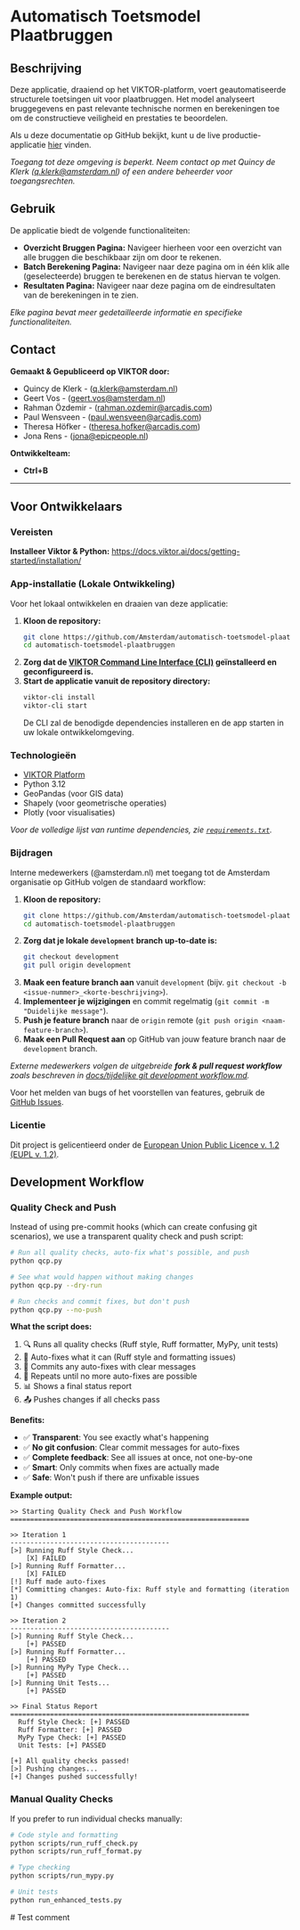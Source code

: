 # Automatisch Toetsmodel Plaatbruggen

## Beschrijving

Deze applicatie, draaiend op het VIKTOR-platform, voert geautomatiseerde structurele toetsingen uit voor plaatbruggen. Het model analyseert bruggegevens en past relevante technische normen en berekeningen toe om de constructieve veiligheid en prestaties te beoordelen.

Als u deze documentatie op GitHub bekijkt, kunt u de live productie-applicatie [hier](https://amsterdam.viktor.ai/workspaces/108/app/dashboard) vinden.

*Toegang tot deze omgeving is beperkt. Neem contact op met Quincy de Klerk (q.klerk@amsterdam.nl) of een andere beheerder voor toegangsrechten.*

## Gebruik

De applicatie biedt de volgende functionaliteiten:

-   **Overzicht Bruggen Pagina:** Navigeer hierheen voor een overzicht van alle bruggen die beschikbaar zijn om door te rekenen.
-   **Batch Berekening Pagina:** Navigeer naar deze pagina om in één klik alle (geselecteerde) bruggen te berekenen en de status hiervan te volgen.
-   **Resultaten Pagina:** Navigeer naar deze pagina om de eindresultaten van de berekeningen in te zien.

*Elke pagina bevat meer gedetailleerde informatie en specifieke functionaliteiten.*

## Contact
**Gemaakt & Gepubliceerd op VIKTOR door:**

- Quincy de Klerk - (q.klerk@amsterdam.nl)
- Geert Vos - (geert.vos@amsterdam.nl)
- Rahman Özdemir - (rahman.ozdemir@arcadis.com)
- Paul Wensveen - (paul.wensveen@arcadis.com)
- Theresa Höfker - (theresa.hofker@arcadis.com)
- Jona Rens - (jona@epicpeople.nl)

**Ontwikkelteam:**
- **Ctrl+B**

---

## Voor Ontwikkelaars

### Vereisten

**Installeer Viktor & Python:**
https://docs.viktor.ai/docs/getting-started/installation/

### App-installatie (Lokale Ontwikkeling)

Voor het lokaal ontwikkelen en draaien van deze applicatie:

1.  **Kloon de repository:**
    ```bash
    git clone https://github.com/Amsterdam/automatisch-toetsmodel-plaatbruggen.git
    cd automatisch-toetsmodel-plaatbruggen
    ```
2.  **Zorg dat de [VIKTOR Command Line Interface (CLI)](https://docs.viktor.ai/docs/getting-started/installation/) geïnstalleerd en geconfigureerd is.**
3.  **Start de applicatie vanuit de repository directory:**
    ```bash
    viktor-cli install
    viktor-cli start
    ```
    De CLI zal de benodigde dependencies installeren en de app starten in uw lokale ontwikkelomgeving.

### Technologieën

-   [VIKTOR Platform](https://www.viktor.ai/)
-   Python 3.12
-   GeoPandas (voor GIS data)
-   Shapely (voor geometrische operaties)
-   Plotly (voor visualisaties)

*Voor de volledige lijst van runtime dependencies, zie [`requirements.txt`](requirements.txt).*

### Bijdragen

Interne medewerkers (@amsterdam.nl) met toegang tot de Amsterdam organisatie op GitHub volgen de standaard workflow:

1.  **Kloon de repository:**
    ```bash
    git clone https://github.com/Amsterdam/automatisch-toetsmodel-plaatbruggen.git
    cd automatisch-toetsmodel-plaatbruggen
    ```
2.  **Zorg dat je lokale `development` branch up-to-date is:**
    ```bash
    git checkout development
    git pull origin development
    ```
3.  **Maak een feature branch aan** vanuit `development` (bijv. `git checkout -b <issue-nummer>_<korte-beschrijving>`).
4.  **Implementeer je wijzigingen** en commit regelmatig (`git commit -m "Duidelijke message"`).
5.  **Push je feature branch** naar de `origin` remote (`git push origin <naam-feature-branch>`).
6.  **Maak een Pull Request aan** op GitHub van jouw feature branch naar de `development` branch.

*Externe medewerkers volgen de uitgebreide **fork & pull request workflow** zoals beschreven in [docs/tijdelijke git development workflow.md](docs/tijdelijke%20git%20development%20workflow.md).*

Voor het melden van bugs of het voorstellen van features, gebruik de [GitHub Issues](https://github.com/Amsterdam/automatisch-toetsmodel-plaatbruggen/issues).

### Licentie

Dit project is gelicentieerd onder de [European Union Public Licence v. 1.2 (EUPL v. 1.2)](LICENSE).

## Development Workflow

### Quality Check and Push

Instead of using pre-commit hooks (which can create confusing git scenarios), we use a transparent quality check and push script:

```bash
# Run all quality checks, auto-fix what's possible, and push
python qcp.py

# See what would happen without making changes
python qcp.py --dry-run

# Run checks and commit fixes, but don't push
python qcp.py --no-push
```

**What the script does:**
1. 🔍 Runs all quality checks (Ruff style, Ruff formatter, MyPy, unit tests)
2. 🔧 Auto-fixes what it can (Ruff style and formatting issues)
3. 📝 Commits any auto-fixes with clear messages
4. 🔄 Repeats until no more auto-fixes are possible
5. 📊 Shows a final status report
6. 📤 Pushes changes if all checks pass

**Benefits:**
- ✅ **Transparent**: You see exactly what's happening
- ✅ **No git confusion**: Clear commit messages for auto-fixes
- ✅ **Complete feedback**: See all issues at once, not one-by-one
- ✅ **Smart**: Only commits when fixes are actually made
- ✅ **Safe**: Won't push if there are unfixable issues

**Example output:**
```
>> Starting Quality Check and Push Workflow
============================================================

>> Iteration 1
----------------------------------------
[>] Running Ruff Style Check...
    [X] FAILED
[>] Running Ruff Formatter...
    [X] FAILED
[!] Ruff made auto-fixes
[*] Committing changes: Auto-fix: Ruff style and formatting (iteration 1)
[+] Changes committed successfully

>> Iteration 2
----------------------------------------
[>] Running Ruff Style Check...
    [+] PASSED
[>] Running Ruff Formatter...
    [+] PASSED
[>] Running MyPy Type Check...
    [+] PASSED
[>] Running Unit Tests...
    [+] PASSED

>> Final Status Report
============================================================
  Ruff Style Check: [+] PASSED
  Ruff Formatter: [+] PASSED
  MyPy Type Check: [+] PASSED
  Unit Tests: [+] PASSED

[+] All quality checks passed!
[>] Pushing changes...
[+] Changes pushed successfully!
```

### Manual Quality Checks

If you prefer to run individual checks manually:

```bash
# Code style and formatting
python scripts/run_ruff_check.py
python scripts/run_ruff_format.py

# Type checking
python scripts/run_mypy.py

# Unit tests
python run_enhanced_tests.py
```
#   T e s t   c o m m e n t 
 
 